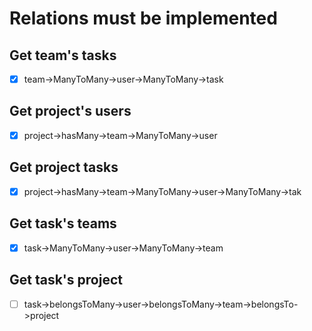 # Relations must be implemented

## Get team's tasks

-   [x] team->ManyToMany->user->ManyToMany->task

## Get project's users

-   [x] project->hasMany->team->ManyToMany->user

## Get project tasks

-   [x] project->hasMany->team->ManyToMany->user->ManyToMany->tak

## Get task's teams

-   [x] task->ManyToMany->user->ManyToMany->team

## Get task's project

-   [ ] task->belongsToMany->user->belongsToMany->team->belongsTo->project
